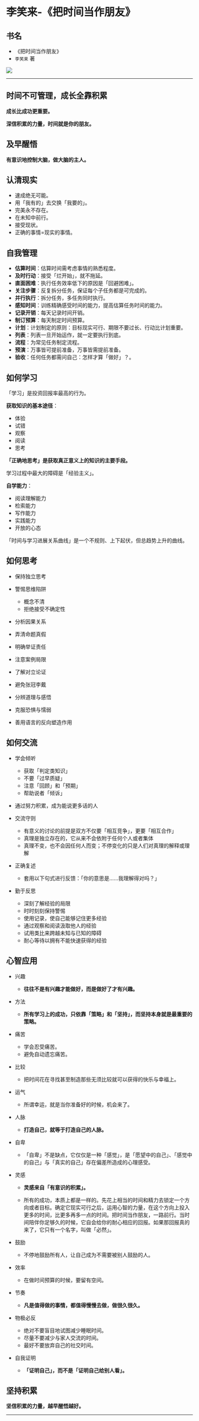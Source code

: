 # 李笑来-《把时间当作朋友》

## 书名

* 《把时间当作朋友》
* `李笑来` 著

![](media/14919663175005.jpg)

-------

## 时间不可管理，成长全靠积累

**成长比成功更重要。**

**深信积累的力量，时间就是你的朋友。**

## 及早醒悟

**有意识地控制大脑，做大脑的主人。**

## 认清现实

* 速成绝无可能。
* 用「我有的」去交换「我要的」。
* 完美永不存在。
* 在未知中前行。
* 接受现状。
* 正确的事情=现实的事情。

## 自我管理

* **估算时间**：估算时间需考虑事情的熟悉程度。
* **及时行动**：接受「烂开始」，就不拖延。
* **直面困难**：执行任务效率低下的原因是「回避困难」。
* **关注步骤**：反复拆分任务，保证每个子任务都是可完成的。
* **并行执行**：拆分任务，多任务同时执行。
* **感知时间**：训练精确感受时间的能力，提高估算任务时间的能力。
* **记录开销**：每天记录时间开销。
* **制订预算**：每天制定时间预算。
* **计划**：计划制定的原则：目标现实可行、期限不要过长、行动比计划重要。
* **列表**：列表一旦开始运作，就一定要执行到底。
* **流程**：为常见任务制定流程。
* **预演**：万事皆可提前准备，万事皆需提前准备。
* **验收**：任何任务都需问自己：怎样才算「做好」？。

## 如何学习

「学习」是投资回报率最高的行为。

**获取知识的基本途径**：

* 体验
* 试错
* 观察
* 阅读
* 思考

**「正确地思考」是获取真正意义上的知识的主要手段。**

学习过程中最大的障碍是「经验主义」。

**自学能力**：

* 阅读理解能力
* 检索能力
* 写作能力
* 实践能力
* 开放的心态

「时间与学习进展关系曲线」是一个不规则、上下起伏，但总趋势上升的曲线。

## 如何思考

* 保持独立思考
* 警惕思维陷阱

    - 概念不清
    - 拒绝接受不确定性

* 分析因果关系
* 弄清命题真假
* 明确举证责任
* 注意案例局限
* 了解对立论证
* 避免张冠李戴
* 分辨道理与感悟
* 克服恐惧与懦弱
* 善用语言的反向塑造作用

## 如何交流

* 学会倾听

    - 获取「判定类知识」
    - 不要「过早质疑」
    - 注意「回顾」和「预期」
    - 帮助说者「倾诉」

* 通过努力积累，成为能说更多话的人

* 交流守则

    - 有意义的讨论的前提是双方不仅要「相互竞争」，更要「相互合作」
    - 真理是独立存在的，它从来不会依附于任何个人或者集体
    - 真理不变，也不会因任何人而变；不停变化的只是人们对真理的解释或理解

* 正确复述

    - 套用以下句式进行反馈：「你的意思是……我理解得对吗？」

* 勤于反思

    - 深刻了解经验的局限
    - 时时刻刻保持警惕
    - 使用记录，使自己能够记住更多经验
    - 通过观察和阅读汲取他人的经验
    - 试用类比来跨越未知与已知的障碍
    - 耐心等待以拥有不能快速获得的经验

## 心智应用

* 兴趣

    - **往往不是有兴趣才能做好，而是做好了才有兴趣。**

* 方法

    - **所有学习上的成功，只依靠「策略」和「坚持」，而坚持本身就是最重要的策略。**

* 痛苦

    - 学会忍受痛苦。
    - 避免自动遗忘痛苦。

* 比较

    - 把时间花在寻找甚至制造那些无须比较就可以获得的快乐与幸福上。

* 运气

    - 所谓幸运，就是当你准备好的时候，机会来了。

* 人脉

    - **打造自己，就等于打造自己的人脉。**

* 自卑

    - 「自卑」不是缺点，它仅仅是一种「感觉」，是「愿望中的自己」、「感觉中的自己」与「真实的自己」存在偏差所造成的心理感受。

* 灵感

    - **灵感来自「有意识的积累」。**

    - 所有的成功，本质上都是一样的。先花上相当的时间和精力去锁定一个方向或者目标。确定它现实可行之后，运用心智的力量，在这个方向上投入更多的时间，比更多再多一点的时间。把时间当作朋友，一路前行。当时间陪伴你足够久的时候，它自会给你的耐心相应的回报。如果那回报真的来了，它只有一个名字，叫做「必然」。

* 鼓励

    - 不停地鼓励所有人，让自己成为不需要被别人鼓励的人。

* 效率

    - 在做时间预算的时候，要留有空间。

* 节奏

    - **凡是值得做的事情，都值得慢慢去做，做很久很久。**

* 物极必反

    - 绝对不要盲目地试图减少睡眠时间。
    - 尽量不要减少与家人交流的时间。
    - 最好不要放弃自己的社交时间。

* 自我证明

    - **「证明自己」，而不是「证明自己给别人看」。**

## 坚持积累

**坚信积累的力量，越早醒悟越好。**

-------


